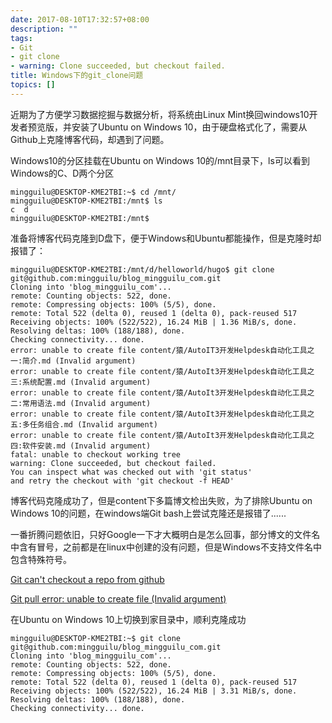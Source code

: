 ```yaml
---
date: 2017-08-10T17:32:57+08:00
description: ""
tags: 
- Git
- git clone
- warning: Clone succeeded, but checkout failed.
title: Windows下的git_clone问题
topics: []
---
```


近期为了方便学习数据挖掘与数据分析，将系统由Linux Mint换回windows10开发者预览版，并安装了Ubuntu on Windows 10，由于硬盘格式化了，需要从Github上克隆博客代码，却遇到了问题。

Windows10的分区挂载在Ubuntu on Windows 10的/mnt目录下，ls可以看到Windows的C、D两个分区

	mingguilu@DESKTOP-KME2TBI:~$ cd /mnt/
	mingguilu@DESKTOP-KME2TBI:/mnt$ ls
	c  d
	mingguilu@DESKTOP-KME2TBI:/mnt$

准备将博客代码克隆到D盘下，便于Windows和Ubuntu都能操作，但是克隆时却报错了：

	mingguilu@DESKTOP-KME2TBI:/mnt/d/helloworld/hugo$ git clone git@github.com:mingguilu/blog_mingguilu_com.git
	Cloning into 'blog_mingguilu_com'...
	remote: Counting objects: 522, done.
	remote: Compressing objects: 100% (5/5), done.
	remote: Total 522 (delta 0), reused 1 (delta 0), pack-reused 517
	Receiving objects: 100% (522/522), 16.24 MiB | 1.36 MiB/s, done.
	Resolving deltas: 100% (188/188), done.
	Checking connectivity... done.
	error: unable to create file content/猿/AutoIT3开发Helpdesk自动化工具之一:简介.md (Invalid argument)
	error: unable to create file content/猿/AutoIt3开发Helpdesk自动化工具之三:系统配置.md (Invalid argument)
	error: unable to create file content/猿/AutoIt3开发Helpdesk自动化工具之二:常用语法.md (Invalid argument)
	error: unable to create file content/猿/AutoIt3开发Helpdesk自动化工具之五:多任务组合.md (Invalid argument)
	error: unable to create file content/猿/AutoIt3开发Helpdesk自动化工具之四:软件安装.md (Invalid argument)
	fatal: unable to checkout working tree
	warning: Clone succeeded, but checkout failed.
	You can inspect what was checked out with 'git status'
	and retry the checkout with 'git checkout -f HEAD'

博客代码克隆成功了，但是content下多篇博文检出失败，为了排除Ubuntu on Windows 10的问题，在windows端Git bash上尝试克隆还是报错了......

一番折腾问题依旧，只好Google一下才大概明白是怎么回事，部分博文的文件名中含有冒号，之前都是在linux中创建的没有问题，但是Windows不支持文件名中包含特殊符号。

[Git can't checkout a repo from github](https://stackoverflow.com/questions/20715804/git-cant-checkout-a-repo-from-github) 

[Git pull error: unable to create file (Invalid argument)](https://stackoverflow.com/questions/26097568/git-pull-error-unable-to-create-file-invalid-argument) 

在Ubuntu on Windows 10上切换到家目录中，顺利克隆成功
	
	mingguilu@DESKTOP-KME2TBI:~$ git clone git@github.com:mingguilu/blog_mingguilu_com.git
	Cloning into 'blog_mingguilu_com'...
	remote: Counting objects: 522, done.
	remote: Compressing objects: 100% (5/5), done.
	remote: Total 522 (delta 0), reused 1 (delta 0), pack-reused 517
	Receiving objects: 100% (522/522), 16.24 MiB | 3.31 MiB/s, done.
	Resolving deltas: 100% (188/188), done.
	Checking connectivity... done.
